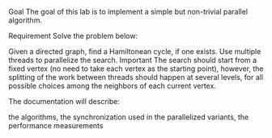 Goal
The goal of this lab is to implement a simple but non-trivial parallel algorithm.

Requirement
Solve the problem below:

Given a directed graph, find a Hamiltonean cycle, if one exists. Use multiple threads to parallelize the search. Important The search should start from a fixed vertex (no need to take each vertex as the starting point), however, the splitting of the work between threads should happen at several levels, for all possible choices among the neighbors of each current vertex.

The documentation will describe:

the algorithms,
the synchronization used in the parallelized variants,
the performance measurements

